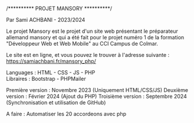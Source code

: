 /********** PROJET MANSORY **********/

Par Sami ACHBANI - 2023/2024

Le projet Mansory est le projet d'un site web présentant le préparateur allemand mansory et qui a été fait pour le projet numéro 1 de la formation "Développeur Web et Web Mobile" au CCI Campus de Colmar.  

Le site est en ligne, et vous pouvez le trouver à l'adresse suivante :  
https://samiachbani.fr/mansory_php/

Languages : HTML - CSS - JS - PHP  
Libraires : Bootstrap - PHPMailer

Première version : Novembre 2023 (Uniquement HTML/CSS/JS)
Deuxième version : Février 2024  (Ajout du PHP)
Troisième version : Septembre 2024 (Synchronisation et utilisation de GitHub)

A faire : Automatiser les 20 accordeons avec php